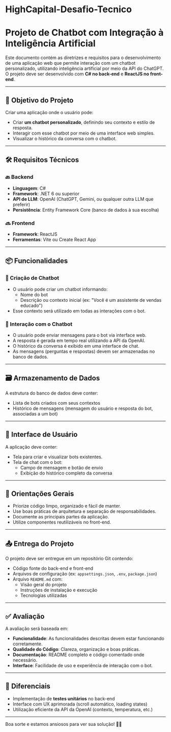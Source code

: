 # HighCapital-Desafio-Tecnico
# Projeto de Chatbot com Integração à Inteligência Artificial

Este documento contém as diretrizes e requisitos para o desenvolvimento de uma aplicação web que permite interação com um chatbot personalizado, utilizando inteligência artificial por meio da API do ChatGPT. O projeto deve ser desenvolvido com **C# no back-end** e **ReactJS no front-end**.

---

## 🎯 Objetivo do Projeto

Criar uma aplicação onde o usuário pode:
- Criar **um chatbot personalizado**, definindo seu contexto e estilo de resposta.
- Interagir com esse chatbot por meio de uma interface web simples.
- Visualizar o histórico da conversa com o chatbot.

---

## 🛠️ Requisitos Técnicos

### 🔙 Backend
- **Linguagem**: C#
- **Framework**: .NET 6 ou superior
- **API de LLM**: OpenAI (ChatGPT, Gemini, ou qualquer outra LLM que preferir)
- **Persistência**: Entity Framework Core (banco de dados à sua escolha)

### 🔜 Frontend
- **Framework**: ReactJS
- **Ferramentas**: Vite ou Create React App

---

## 📦 Funcionalidades

### 🤖 Criação de Chatbot
- O usuário pode criar um chatbot informando:
  - Nome do bot
  - Descrição ou contexto inicial (ex: "Você é um assistente de vendas educado")
- Esse contexto será utilizado em todas as interações com o bot.

### 💬 Interação com o Chatbot
- O usuário pode enviar mensagens para o bot via interface web.
- A resposta é gerada em tempo real utilizando a API da OpenAI.
- O histórico da conversa é exibido em uma interface de chat.
- As mensagens (perguntas e respostas) devem ser armazenadas no banco de dados.

---

## 🗃️ Armazenamento de Dados

A estrutura do banco de dados deve conter:
- Lista de bots criados com seus contextos
- Histórico de mensagens (mensagem do usuário e resposta do bot, associadas a um bot)

---

## 🎨 Interface de Usuário

A aplicação deve conter:
- Tela para criar e visualizar bots existentes.
- Tela de chat com o bot:
  - Campo de mensagem e botão de envio
  - Exibição do histórico completo da conversa

---

## 📌 Orientações Gerais

- Priorize código limpo, organizado e fácil de manter.
- Use boas práticas de arquitetura e separação de responsabilidades.
- Documente as principais partes da aplicação.
- Utilize componentes reutilizáveis no front-end.

---

## 📤 Entrega do Projeto

O projeto deve ser entregue em um repositório Git contendo:
- Código fonte do back-end e front-end
- Arquivos de configuração (ex: `appsettings.json`, `.env`, `package.json`)
- Arquivo `README.md` com:
  - Visão geral do projeto
  - Instruções de instalação e execução
  - Tecnologias utilizadas

---

## ✅ Avaliação

A avaliação será baseada em:

- **Funcionalidade**: As funcionalidades descritas devem estar funcionando corretamente.
- **Qualidade do Código**: Clareza, organização e boas práticas.
- **Documentação**: README completo e código comentado onde necessário.
- **Interface**: Facilidade de uso e experiência de interação com o bot.

---

## 🌟 Diferenciais

- Implementação de **testes unitários** no back-end
- Interface com UX aprimorada (scroll automático, loading states)
- Utilização eficiente da API da OpenAI (contexto, temperatura, etc.)

---

Boa sorte e estamos ansiosos para ver sua solução! 🤖💬
